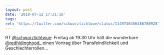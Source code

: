 ```yaml
---
layout: post
date: '2019-07-12 17:21:16'
tags: 
ref: 'https://twitter.com/schwarzlichtwue/status/1149730456486780928'
---
```

RT [@schwarzlichtwue](https://twitter.com/schwarzlichtwue): Freitag ab 19:30 Uhr hält die wunderbare [@redhidinghood_](https://twitter.com/redhidinghood_) einen Vortrag über Transfeindlichkeit und Geschlechterrollen…